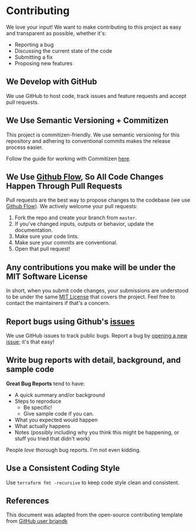 # Contributing
We love your input! We want to make contributing to this project as easy and transparent as possible, whether it's:

- Reporting a bug
- Discussing the current state of the code
- Submitting a fix
- Proposing new features

## We Develop with GitHub
We use GitHub to host code, track issues and feature requests and accept pull requests.

## We Use Semantic Versioning + Commitizen
This project is commitizen-friendly. We use semantic versioning for this repository and adhering to conventional commits makes the release process easier.

Follow the guide for working with Commitizen [here](https://github.com/commitizen/cz-cli).

## We Use [Github Flow](https://guides.github.com/introduction/flow/index.html), So All Code Changes Happen Through Pull Requests
Pull requests are the best way to propose changes to the codebase (we use [Github Flow](https://guides.github.com/introduction/flow/index.html)). 
We actively welcome your pull requests:

1. Fork the repo and create your branch from `master`.
2. If you've changed inputs, outputs or behavior, update the documentation.
3. Make sure your code lints.
4. Make sure your commits are conventional.
5. Open that pull request!

## Any contributions you make will be under the MIT Software License
In short, when you submit code changes, your submissions are understood to be under the same [MIT License](http://choosealicense.com/licenses/mit/) that covers the project. Feel free to contact the maintainers if that's a concern.

## Report bugs using Github's [issues](https://github.com/briandk/transcriptase-atom/issues)
We use GitHub issues to track public bugs. Report a bug by [opening a new issue](); it's that easy!

## Write bug reports with detail, background, and sample code
**Great Bug Reports** tend to have:

- A quick summary and/or background
- Steps to reproduce
  - Be specific!
  - Give sample code if you can. 
- What you expected would happen
- What actually happens
- Notes (possibly including why you think this might be happening, or stuff you tried that didn't work)

People *love* thorough bug reports. I'm not even kidding.

## Use a Consistent Coding Style
Use `terraform fmt -recursive` to keep code style clean and consistent.

## References
This document was adapted from the open-source contributing template from [GitHub user briandk](https://gist.github.com/briandk/3d2e8b3ec8daf5a27a62#file-contributing-md)